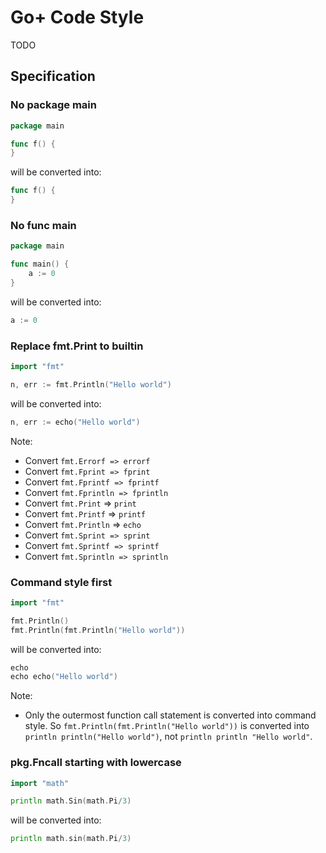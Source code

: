 Go+ Code Style
======

TODO


## Specification

### No package main

```go
package main

func f() {
}
```

will be converted into:

```go
func f() {
}
```


### No func main

```go
package main

func main() {
    a := 0
}
```

will be converted into:

```go
a := 0
```


### Replace fmt.Print to builtin

```go
import "fmt"

n, err := fmt.Println("Hello world")
```

will be converted into:

```go
n, err := echo("Hello world")
```

Note:

* Convert `fmt.Errorf => errorf`
* Convert `fmt.Fprint => fprint`
* Convert `fmt.Fprintf => fprintf`
* Convert `fmt.Fprintln => fprintln`
* Convert `fmt.Print` => `print`
* Convert `fmt.Printf` => `printf`
* Convert `fmt.Println` => `echo`
* Convert `fmt.Sprint => sprint`
* Convert `fmt.Sprintf => sprintf`
* Convert `fmt.Sprintln => sprintln`

### Command style first

```go
import "fmt"

fmt.Println()
fmt.Println(fmt.Println("Hello world"))
```

will be converted into:

```go
echo
echo echo("Hello world")
```

Note:

* Only the outermost function call statement is converted into command style. So `fmt.Println(fmt.Println("Hello world"))` is converted into `println println("Hello world")`, not `println println "Hello world"`.


### pkg.Fncall starting with lowercase

```go
import "math"

println math.Sin(math.Pi/3)
```

will be converted into:

```go
println math.sin(math.Pi/3)
```
